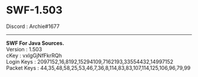# SWF-1.503
Discord : Archie#1677
<hr>
<b>SWF For Java Sources.</b><br>
Version : 1.503<br>
cKey : vxlgGjNfFkrRQh<br>
Login Keys : 2097152,16,8192,15294109,7162193,33554432,14997152<br>
Packet Keys : 44,35,48,58,25,53,46,7,36,8,114,83,83,107,114,125,106,96,79,99<br>
